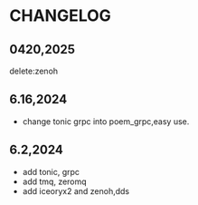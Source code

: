 # CHANGELOG
## 0420,2025

delete:zenoh 

## 6.16,2024
* change tonic grpc into poem_grpc,easy use.

## 6.2,2024
* add tonic, grpc
* add tmq, zeromq 
* add iceoryx2 and zenoh,dds
  